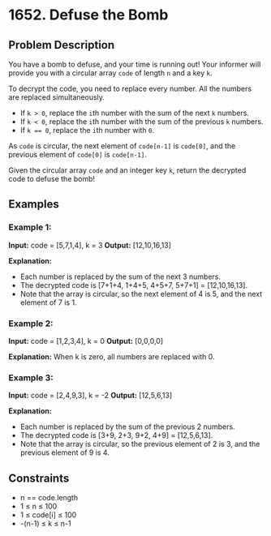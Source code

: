 # 1652. Defuse the Bomb

## Problem Description

You have a bomb to defuse, and your time is running out! Your informer will provide you with a circular array `code` of length `n` and a key `k`.

To decrypt the code, you need to replace every number. All the numbers are replaced simultaneously.

- If `k > 0`, replace the `i`th number with the sum of the next `k` numbers.
- If `k < 0`, replace the `i`th number with the sum of the previous `k` numbers.
- If `k == 0`, replace the `i`th number with `0`.

As `code` is circular, the next element of `code[n-1]` is `code[0]`, and the previous element of `code[0]` is `code[n-1]`.

Given the circular array `code` and an integer key `k`, return the decrypted code to defuse the bomb!

## Examples

### Example 1:

**Input:** code = [5,7,1,4], k = 3
**Output:** [12,10,16,13]

**Explanation:**
- Each number is replaced by the sum of the next 3 numbers.
- The decrypted code is [7+1+4, 1+4+5, 4+5+7, 5+7+1] = [12,10,16,13].
- Note that the array is circular, so the next element of 4 is 5, and the next element of 7 is 1.

### Example 2:

**Input:** code = [1,2,3,4], k = 0
**Output:** [0,0,0,0]

**Explanation:** When k is zero, all numbers are replaced with 0.

### Example 3:

**Input:** code = [2,4,9,3], k = -2
**Output:** [12,5,6,13]

**Explanation:**
- Each number is replaced by the sum of the previous 2 numbers.
- The decrypted code is [3+9, 2+3, 9+2, 4+9] = [12,5,6,13].
- Note that the array is circular, so the previous element of 2 is 3, and the previous element of 9 is 4.

## Constraints

- n == code.length
- 1 ≤ n ≤ 100
- 1 ≤ code[i] ≤ 100
- -(n-1) ≤ k ≤ n-1